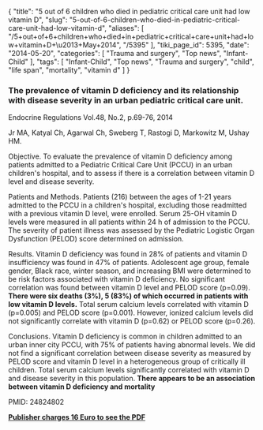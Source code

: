 {
    "title": "5 out of 6 children who died in pediatric critical care unit had low vitamin D",
    "slug": "5-out-of-6-children-who-died-in-pediatric-critical-care-unit-had-low-vitamin-d",
    "aliases": [
        "/5+out+of+6+children+who+died+in+pediatric+critical+care+unit+had+low+vitamin+D+\u2013+May+2014",
        "/5395"
    ],
    "tiki_page_id": 5395,
    "date": "2014-05-20",
    "categories": [
        "Trauma and surgery",
        "Top news",
        "Infant-Child"
    ],
    "tags": [
        "Infant-Child",
        "Top news",
        "Trauma and surgery",
        "child",
        "life span",
        "mortality",
        "vitamin d"
    ]
}


### The prevalence of vitamin D deficiency and its relationship with disease severity in an urban pediatric critical care unit.

Endocrine Regulations Vol.48, No.2, p.69-76, 2014

Jr MA, Katyal Ch, Agarwal Ch, Sweberg T, Rastogi D, Markowitz M, Ushay HM.

Objective. To evaluate the prevalence of vitamin D deficiency among patients admitted to a Pediatric Critical Care Unit (PCCU) in an urban children's hospital, and to assess if there is a correlation between vitamin D level and disease severity.

Patients and Methods. Patients (216) between the ages of 1-21 years admitted to the PCCU in a children's hospital, excluding those readmitted with a previous vitamin D level, were enrolled. Serum 25-OH vitamin D levels were measured in all patients within 24 h of admission to the PCCU. The severity of patient illness was assessed by the Pediatric Logistic Organ Dysfunction (PELOD) score determined on admission.

Results. Vitamin D deficiency was found in 28% of patients and vitamin D insufficiency was found in 47% of patients. Adolescent age group, female gender, Black race, winter season, and increasing BMI were determined to be risk factors associated with vitamin D deficiency. No significant correlation was found between vitamin D level and PELOD score (p=0.09).  **There were six deaths (3%), 5 (83%) of which occurred in patients with low vitamin D levels.**  Total serum calcium levels correlated with vitamin D (p=0.005) and PELOD score (p=0.001). However, ionized calcium levels did not significantly correlate with vitamin D (p=0.62) or PELOD score (p=0.26).

Conclusions. Vitamin D deficiency is common in children admitted to an urban inner city PCCU, with 75% of patients having abnormal levels. We did not find a significant correlation between disease severity as measured by PELOD score and vitamin D level in a heterogeneous group of critically ill children. Total serum calcium levels significantly correlated with vitamin D and disease severity in this population.  **There appears to be an association between vitamin D deficiency and mortality** 

PMID: 24824802

 **[Publisher charges 16 Euro  to see the PDF](http://www.elis.sk/index.php?page=shop.product_details&flypage=flypage.tpl&product_id=3863&category_id=113&option=com_virtuemart&vmcchk=1&Itemid=1)**